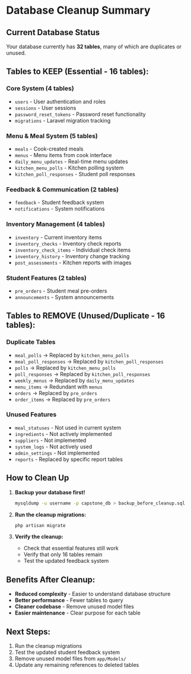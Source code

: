 # Database Cleanup Summary

## Current Database Status
Your database currently has **32 tables**, many of which are duplicates or unused.

## Tables to KEEP (Essential - 16 tables):

### Core System (4 tables)
- `users` - User authentication and roles
- `sessions` - User sessions  
- `password_reset_tokens` - Password reset functionality
- `migrations` - Laravel migration tracking

### Menu & Meal System (5 tables)
- `meals` - Cook-created meals
- `menus` - Menu items from cook interface
- `daily_menu_updates` - Real-time menu updates
- `kitchen_menu_polls` - Kitchen polling system
- `kitchen_poll_responses` - Student poll responses

### Feedback & Communication (2 tables)
- `feedback` - Student feedback system
- `notifications` - System notifications

### Inventory Management (4 tables)
- `inventory` - Current inventory items
- `inventory_checks` - Inventory check reports
- `inventory_check_items` - Individual check items
- `inventory_history` - Inventory change tracking
- `post_assessments` - Kitchen reports with images

### Student Features (2 tables)
- `pre_orders` - Student meal pre-orders
- `announcements` - System announcements

## Tables to REMOVE (Unused/Duplicate - 16 tables):

### Duplicate Tables
- `meal_polls` → Replaced by `kitchen_menu_polls`
- `meal_poll_responses` → Replaced by `kitchen_poll_responses`
- `polls` → Replaced by `kitchen_menu_polls`
- `poll_responses` → Replaced by `kitchen_poll_responses`
- `weekly_menus` → Replaced by `daily_menu_updates`
- `menu_items` → Redundant with `menus`
- `orders` → Replaced by `pre_orders`
- `order_items` → Replaced by `pre_orders`

### Unused Features
- `meal_statuses` - Not used in current system
- `ingredients` - Not actively implemented
- `suppliers` - Not implemented
- `system_logs` - Not actively used
- `admin_settings` - Not implemented
- `reports` - Replaced by specific report tables

## How to Clean Up

1. **Backup your database first!**
   ```bash
   mysqldump -u username -p capstone_db > backup_before_cleanup.sql
   ```

2. **Run the cleanup migrations:**
   ```bash
   php artisan migrate
   ```

3. **Verify the cleanup:**
   - Check that essential features still work
   - Verify that only 16 tables remain
   - Test the updated feedback system

## Benefits After Cleanup:
- **Reduced complexity** - Easier to understand database structure
- **Better performance** - Fewer tables to query
- **Cleaner codebase** - Remove unused model files
- **Easier maintenance** - Clear purpose for each table

## Next Steps:
1. Run the cleanup migrations
2. Test the updated student feedback system
3. Remove unused model files from `app/Models/`
4. Update any remaining references to deleted tables
